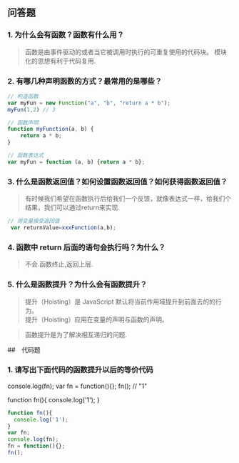 ## 问答题
### 1. 为什么会有函数？函数有什么用？  
>函数是由事件驱动的或者当它被调用时执行的可重复使用的代码块。
模块化的思想有利于代码复用.

### 2. 有哪几种声明函数的方式？最常用的是哪些？  
```js
// 构造函数
var myFun = new Function("a", "b", "return a * b");
myFun(1,2) // 3
```

```js
// 函数声明
function myFunction(a, b) {
    return a * b;
}
```

```js
// 函数表达式
var myFun = function (a, b) {return a * b};
```

### 3. 什么是函数返回值？如何设置函数返回值？如何获得函数返回值？  
> 有时候我们希望在函数执行后给我们一个反馈，就像表达式一样，给我们个结果，我们可以通过return来实现.  
```js
// 用变量接受返回值
 var returnValue=xxxFunction(a,b);
```

### 4. 函数中 return 后面的语句会执行吗？为什么？  
>不会.函数终止,返回上层.

### 5. 什么是函数提升？为什么会有函数提升？  
>提升（Hoisting）是 JavaScript 默认将当前作用域提升到前面去的的行为。  
提升（Hoisting）应用在变量的声明与函数的声明。  

>函数提升是为了解决相互递归的问题.

##　代码题
### 1. 请写出下面代码的函数提升以后的等价代码  

console.log(fn);
var fn = function(){};
fn(); // "1"

function fn(){
  console.log('1');
}

```js
function fn(){
  console.log('1');
}
var fn;
console.log(fn);
fn = function(){};
fn();
```